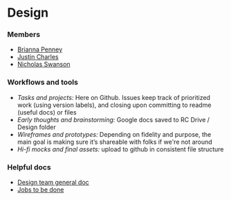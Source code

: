 # Design

### Members
* [Brianna Penney](https://github.com/bripenney)
* [Justin Charles](https://github.com/justincharles)
* [Nicholas Swanson](https://github.com/nicholasswanson)

### Workflows and tools
* *Tasks and projects:* Here on Github. Issues keep track of prioritized work (using version labels), and closing upon committing to readme (useful docs) or files
* *Early thoughts and brainstorming:* Google docs saved to RC Drive / Design folder
* *Wireframes and prototypes:* Depending on fidelity and purpose, the main goal is making sure it’s shareable with folks if we're not around
* *Hi-fi mocks and final assets:* upload to github in consistent file structure

### Helpful docs
* [Design team general doc](https://docs.google.com/document/d/1o7EhK-vfnylnFiHP1AmZ7T6aYat6rjoDgB33VDM5ghQ/edit?usp=sharing)
* [Jobs to be done](https://docs.google.com/document/d/1K5cd46IPwuK_kE2eY2xJyy8Lq5wvTX3xJ7aXLWXEqKQ/edit?usp=sharing)
